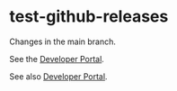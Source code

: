 # test-github-releases

Changes in the main branch.

See the [Developer Portal](https://developer.espressif.com/blog/).

See also [Developer Portal](https://developer.espressif.com/blog/).
